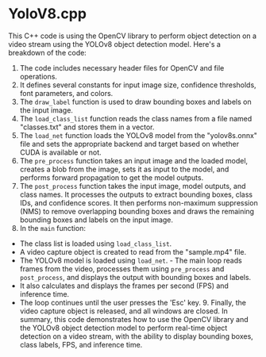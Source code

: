 # YoloV8.cpp

This C++ code is using the OpenCV library to perform object detection on a video stream using the YOLOv8 object detection model. 
Here's a breakdown of the code: 
1. The code includes necessary header files for OpenCV and file operations.
2. It defines several constants for input image size, confidence thresholds, font parameters, and colors.
3. The `draw_label` function is used to draw bounding boxes and labels on the input image.
4. The `load_class_list` function reads the class names from a file named "classes.txt" and stores them in a vector.
5. The `load_net` function loads the YOLOv8 model from the "yolov8s.onnx" file and sets the appropriate backend and target based on whether CUDA is available or not.
6. The `pre_process` function takes an input image and the loaded model, creates a blob from the image, sets it as input to the model, and performs forward propagation to get the model outputs.
7. The `post_process` function takes the input image, model outputs, and class names. It processes the outputs to extract bounding boxes, class IDs, and confidence scores. It then performs non-maximum suppression (NMS) to remove overlapping bounding boxes and draws the remaining bounding boxes and labels on the input image.
8. In the `main` function:
- The class list is loaded using `load_class_list`.
- A video capture object is created to read from the "sample.mp4" file.
- The YOLOv8 model is loaded using `load_net`. - The main loop reads frames from the video, processes them using `pre_process` and `post_process`, and displays the output with bounding boxes and labels.
- It also calculates and displays the frames per second (FPS) and inference time.
- The loop continues until the user presses the 'Esc' key. 9. Finally, the video capture object is released, and all windows are closed.
In summary, this code demonstrates how to use the OpenCV library and the YOLOv8 object detection model to perform real-time object detection on a video stream, with the ability to display bounding boxes, class labels, FPS, and inference time.

